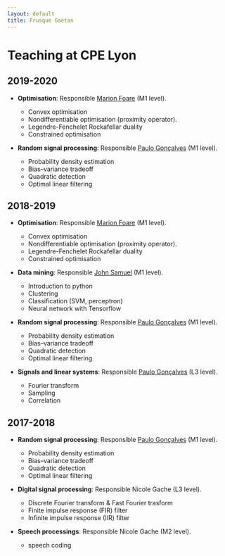 ```yaml
---
layout: default
title: Frusque Gaëtan
---
```

# Teaching at CPE Lyon #

## 2019-2020 ##

* **Optimisation**: Responsible [Marion Foare](http://perso.ens-lyon.fr/marion.foare/) (M1 level).
  * Convex optimisation
  * Nondifferentiable optimisation (proximity operator).
  * Legendre-Fenchelet Rockafellar duality
  * Constrained optimisation

* **Random signal processing**: Responsible [Paulo Gonçalves](http://perso.ens-lyon.fr/paulo.goncalves/) (M1 level).
  * Probability density estimation
  * Bias–variance tradeoff
  * Quadratic detection
  * Optimal linear filtering

## 2018-2019 ##

* **Optimisation**: Responsible [Marion Foare](http://perso.ens-lyon.fr/marion.foare/) (M1 level).
  * Convex optimisation
  * Nondifferentiable optimisation (proximity operator).
  * Legendre-Fenchelet Rockafellar duality
  * Constrained optimisation

* **Data mining**: Responsible [John Samuel](https://johnsamuel.info/fr/index.html) (M1 level).
  * Introduction to python
  * Clustering
  * Classification (SVM, perceptron)
  * Neural network with Tensorflow

* **Random signal processing**: Responsible [Paulo Gonçalves](http://perso.ens-lyon.fr/paulo.goncalves/) (M1 level).
  * Probability density estimation
  * Bias–variance tradeoff
  * Quadratic detection
  * Optimal linear filtering

* **Signals and linear systems**: Responsible [Paulo Gonçalves](http://perso.ens-lyon.fr/paulo.goncalves/) (L3 level).
  * Fourier transform
  * Sampling
  * Correlation

## 2017-2018 ##

* **Random signal processing**: Responsible [Paulo Gonçalves](http://perso.ens-lyon.fr/paulo.goncalves/) (M1 level).
  * Probability density estimation
  * Bias–variance tradeoff
  * Quadratic detection
  * Optimal linear filtering

* **Digital signal processing**: Responsible Nicole Gache (L3 level).
  * Discrete Fourier transform & Fast Fourier trasform
  * Finite impulse response (FIR) filter
  * Infinite impulse response (IIR) filter

* **Speech processings**: Responsible Nicole Gache (M2 level).
  * speech coding
